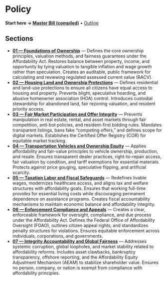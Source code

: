 # Policy

**Start here → [Master Bill (compiled)](./bill-text.md)** • [Outline](./outline.md)

## Sections
<!-- BEGIN:SECTION_INDEX -->
- **[01 — Foundations of Ownership](/policy/sections/01_Foundations_of_Ownership/)** — Defines the core ownership principles, valuation methods, and fairness guarantees under the Affordability Act.
Restores balance between property, income, and opportunity by tying valuation to tangible inflation and wage growth rather than speculation.
Creates an auditable, public framework for calculating and reviewing regulated assessed current value (RACV).
- **[02 — Housing Land and Ownership Protections](/policy/sections/02_Housing_Land_and_Ownership_Protections/)** — Defines residential and land-use protections to ensure all citizens have equal access to housing and property.
Prevents blight, speculative hoarding, and abusive homeowner association (HOA) control.
Introduces custodial stewardship for abandoned land, fair rezoning valuation, and resident priority access.
- **[03 — Fair Market Participation and Offer Integrity](/policy/sections/03_Fair_Market_Participation_and_Offer_Integrity/)** — Prevents manipulation in real estate, rental, and asset markets through fair competition, anti-bot policies, and resident-first bidding rules.
Mandates transparent listings, bans fake “competing offers,” and defines scope for digital markets.
Establishes the Certified Offer Registry (COR) for equitable market tracking.
- **[04 — Transportation Vehicles and Ownership Equity](/policy/sections/04_Transportation_Vehicles_and_Ownership_Equity/)** — Applies affordability and fair-value principles to vehicle ownership, production, and resale.
Ensures transparent dealer practices, right-to-repair access, fair valuation by condition, and tariff exemptions for essential materials.
Protects against price gouging, speculative flipping, and artificial scarcity.
- **[05 — Taxation Labor and Fiscal Safeguards](/policy/sections/05_Taxation_Labor_and_Fiscal_Safeguards/)** — Redefines livable wages, modernizes healthcare access, and aligns tax and welfare structures with affordability goals.
Ensures that working full-time provides for essential living costs while discouraging permanent dependence on assistance programs.
Creates fiscal accountability mechanisms to maintain economic balance and affordability integrity.
- **[06 — Enforcement Compliance and Appeals](/policy/sections/06_Enforcement_Compliance_and_Appeals/)** — Creates a clear, enforceable framework for oversight, compliance, and due process under the Affordability Act.
Defines the Federal Office of Affordability Oversight (FOAO), outlines citizen appeal rights, and standardizes penalty structures for violations.
Ensures equitable enforcement across individuals, corporations, and governments.
- **[07 — Integrity Accountability and Global Fairness](/policy/sections/07_Integrity_Accountability_and_Global_Fairness/)** — Addresses systemic corruption, global loopholes, and market stability related to affordability reforms.
Includes asset clawbacks, bankruptcy transparency, offshore reporting, and the Affordability Equity Adjustment Mechanism (AEAM) to stabilize shareholder value.
Ensures no person, company, or nation is exempt from compliance with affordability principles.
<!-- END:SECTION_INDEX -->